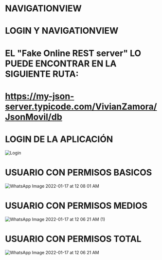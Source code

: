 # NAVIGATIONVIEW
# LOGIN Y NAVIGATIONVIEW
# EL "Fake Online REST server"  LO PUEDE ENCONTRAR EN LA SIGUIENTE RUTA:
# https://my-json-server.typicode.com/VivianZamora/JsonMovil/db
# LOGIN DE LA APLICACIÓN
![Login](https://user-images.githubusercontent.com/95298933/149712183-a1a1cfef-d90e-42f3-9b27-ea46c93c79f6.jpeg)
# USUARIO CON PERMISOS BASICOS
![WhatsApp Image 2022-01-17 at 12 08 01 AM](https://user-images.githubusercontent.com/95298933/149712244-b3a0a99c-ae8d-4d02-9a01-0f092683c4a2.jpeg)
# USUARIO CON PERMISOS MEDIOS
![WhatsApp Image 2022-01-17 at 12 06 21 AM (1)](https://user-images.githubusercontent.com/95298933/149712277-ee73b067-af6c-4bcc-9bae-c53375b45d2b.jpeg)
# USUARIO CON PERMISOS TOTAL
![WhatsApp Image 2022-01-17 at 12 06 21 AM](https://user-images.githubusercontent.com/95298933/149712349-ed3218c1-d00f-4c6f-8954-be6c29b44184.jpeg)
